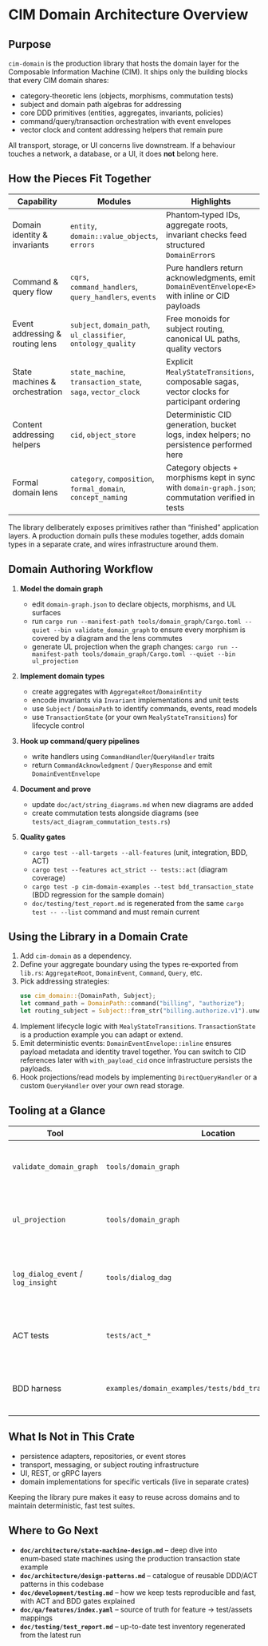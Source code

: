 <!-- Copyright 2025 Cowboy AI, LLC. -->

# CIM Domain Architecture Overview

## Purpose

`cim-domain` is the production library that hosts the domain layer for the Composable Information Machine (CIM). It ships only the building blocks that every CIM domain shares:

- category‑theoretic lens (objects, morphisms, commutation tests)
- subject and domain path algebras for addressing
- core DDD primitives (entities, aggregates, invariants, policies)
- command/query/transaction orchestration with event envelopes
- vector clock and content addressing helpers that remain pure

All transport, storage, or UI concerns live downstream. If a behaviour touches a network, a database, or a UI, it does **not** belong here.

## How the Pieces Fit Together

| Capability | Modules | Highlights |
| --- | --- | --- |
| Domain identity & invariants | `entity`, `domain::value_objects`, `errors` | Phantom‑typed IDs, aggregate roots, invariant checks feed structured `DomainError`s |
| Command & query flow | `cqrs`, `command_handlers`, `query_handlers`, `events` | Pure handlers return acknowledgments, emit `DomainEventEnvelope<E>` with inline or CID payloads |
| Event addressing & routing lens | `subject`, `domain_path`, `ul_classifier`, `ontology_quality` | Free monoids for subject routing, canonical UL paths, quality vectors |
| State machines & orchestration | `state_machine`, `transaction_state`, `saga`, `vector_clock` | Explicit `MealyStateTransitions`, composable sagas, vector clocks for participant ordering |
| Content addressing helpers | `cid`, `object_store` | Deterministic CID generation, bucket logs, index helpers; no persistence performed here |
| Formal domain lens | `category`, `composition`, `formal_domain`, `concept_naming` | Category objects + morphisms kept in sync with `domain-graph.json`; commutation verified in tests |

The library deliberately exposes primitives rather than “finished” application layers. A production domain pulls these modules together, adds domain types in a separate crate, and wires infrastructure around them.

## Domain Authoring Workflow

1. **Model the domain graph**  
   - edit `domain-graph.json` to declare objects, morphisms, and UL surfaces  
   - run `cargo run --manifest-path tools/domain_graph/Cargo.toml --quiet --bin validate_domain_graph` to ensure every morphism is covered by a diagram and the lens commutes  
   - generate UL projection when the graph changes: `cargo run --manifest-path tools/domain_graph/Cargo.toml --quiet --bin ul_projection`

2. **Implement domain types**  
   - create aggregates with `AggregateRoot`/`DomainEntity`
   - encode invariants via `Invariant` implementations and unit tests
   - use `Subject` / `DomainPath` to identify commands, events, read models
   - use `TransactionState` (or your own `MealyStateTransitions`) for lifecycle control

3. **Hook up command/query pipelines**  
   - write handlers using `CommandHandler`/`QueryHandler` traits  
   - return `CommandAcknowledgment` / `QueryResponse` and emit `DomainEventEnvelope`

4. **Document and prove**  
   - update `doc/act/string_diagrams.md` when new diagrams are added  
   - create commutation tests alongside diagrams (see `tests/act_diagram_commutation_tests.rs`)

5. **Quality gates**  
   - `cargo test --all-targets --all-features` (unit, integration, BDD, ACT)  
   - `cargo test --features act_strict -- tests::act` (diagram coverage)  
   - `cargo test -p cim-domain-examples --test bdd_transaction_state` (BDD regression for the sample domain)  
   - `doc/testing/test_report.md` is regenerated from the same `cargo test -- --list` command and must remain current

## Using the Library in a Domain Crate

1. Add `cim-domain` as a dependency.  
2. Define your aggregate boundary using the types re‑exported from `lib.rs`: `AggregateRoot`, `DomainEvent`, `Command`, `Query`, etc.  
3. Pick addressing strategies:  
   ```rust
   use cim_domain::{DomainPath, Subject};
   let command_path = DomainPath::command("billing", "authorize");
   let routing_subject = Subject::from_str("billing.authorize.v1").unwrap();
   ```
4. Implement lifecycle logic with `MealyStateTransitions`. `TransactionState` is a production example you can adapt or extend.  
5. Emit deterministic events: `DomainEventEnvelope::inline` ensures payload metadata and identity travel together. You can switch to CID references later with `with_payload_cid` once infrastructure persists the payloads.
6. Hook projections/read models by implementing `DirectQueryHandler` or a custom `QueryHandler` over your own read storage.

## Tooling at a Glance

| Tool | Location | Purpose |
| --- | --- | --- |
| `validate_domain_graph` | `tools/domain_graph` | Ensures every morphism has a verified diagram and domain identity lines up |
| `ul_projection` | `tools/domain_graph` | Projects the UL vocabulary (`ul-projection.json`) from the domain graph |
| `log_dialog_event` / `log_insight` | `tools/dialog_dag` | Maintains conversational memory (`dialog-dag.json`) with a reproducible CLI |
| ACT tests | `tests/act_*` | Protect diagram coverage, naming policies, and UL alignment |
| BDD harness | `examples/domain_examples/tests/bdd_transaction_state.rs` | Demonstrates how to assert full event streams for state machines |

## What Is **Not** in This Crate

- persistence adapters, repositories, or event stores
- transport, messaging, or subject routing infrastructure
- UI, REST, or gRPC layers
- domain implementations for specific verticals (live in separate crates)

Keeping the library pure makes it easy to reuse across domains and to maintain deterministic, fast test suites.

## Where to Go Next

- **`doc/architecture/state-machine-design.md`** – deep dive into enum‑based state machines using the production transaction state example
- **`doc/architecture/design-patterns.md`** – catalogue of reusable DDD/ACT patterns in this codebase
- **`doc/development/testing.md`** – how we keep tests reproducible and fast, with ACT and BDD gates explained
- **`doc/qa/features/index.yaml`** – source of truth for feature → test/assets mappings
- **`doc/testing/test_report.md`** – up-to-date test inventory regenerated from the latest run
